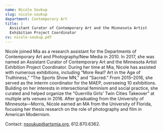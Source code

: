 ```yaml
---
name: Nicole Soukup
slug: nicole-soukup
department: Contemporary Art
title: |
  Assistant Curator of Contemporary Art and the Minnesota Artist
  Exhibition Project Coordinator
cv: nicole-soukup.pdf
---
```


Nicole joined Mia as a research assistant for the Departments of
Contemporary Art and Photography/New Media in 2010. In 2017, she was
named an Assistant Curator of Contemporary Art and the Minnesota Artist
Exhibition Project Coordinator. During her time at Mia, Nicole has
assisted with numerous exhibitions, including “More Real? Art in the Age
of Truthiness,” “The Sports Show MN,” and “Sacred.” From 2015–2016, she
served as the interim coordinator for the MAEP, overseeing 10
exhibitions. Building on her interests in intersectional feminism and
social practice, she curated and helped organize the “Guerrilla Girls’
Twin Cities Takeover” at multiple arts venues in 2016. After graduating
from the University of Minnesota—Morris, Nicole earned an MA from the
University of Florida, focusing her thesis research on the role of
photography and film in American Modernism.

Contact: nsoukup@artsmia.org, 612.870.6362.
